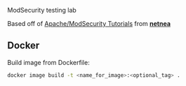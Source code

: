 ModSecurity testing lab 

Based off of [Apache/ModSecurity Tutorials](https://www.netnea.com/cms/apache-tutorials/) from [**netnea**](https://www.netnea.com)

## Docker 

Build image from Dockerfile:
```bash
docker image build -t <name_for_image>:<optional_tag> .
```